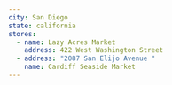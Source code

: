 ```yaml
---
city: San Diego
state: california
stores:
  - name: Lazy Acres Market
    address: 422 West Washington Street
  - address: "2087 San Elijo Avenue "
    name: Cardiff Seaside Market
---
```

